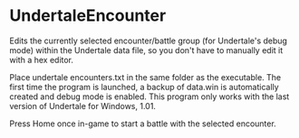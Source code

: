 # UndertaleEncounter
Edits the currently selected encounter/battle group (for Undertale's debug mode) within the Undertale data file, so you don't have to manually edit it with a hex editor.

Place undertale encounters.txt in the same folder as the executable.
The first time the program is launched, a backup of data.win is automatically created and debug mode is enabled.
This program only works with the last version of Undertale for Windows, 1.01.

Press Home once in-game to start a battle with the selected encounter.
